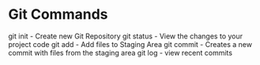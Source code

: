 # Git Commands

git init - Create new Git Repository
git status - View the changes to your project code
git add - Add files to Staging Area
git commit - Creates a new commit with files from the staging area
git log - view recent commits